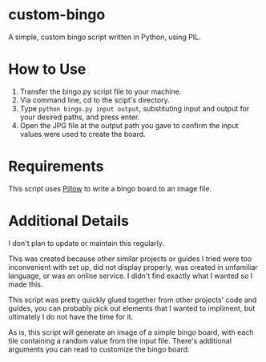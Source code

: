 # custom-bingo
A simple, custom bingo script written in Python, using PIL.

# How to Use
1. Transfer the bingo.py script file to your machine.
2. Via command line, cd to the scipt's directory.
3. Type `python bingo.py input output`, substituting input and output for your desired paths, and press enter.
4. Open the JPG file at the output path you gave to confirm the input values were used to create the board.

# Requirements
This script uses [Pillow](https://pypi.org/project/pillow/) to write a bingo board to an image file.

# Additional Details
I don't plan to update or maintain this regularly.

This was created because other similar projects or guides I tried were too inconvenient with set up, did not display properly, was created in unfamiliar language, or was an online service. I didn't find exactly what I wanted so I made this.

This script was pretty quickly glued together from other projects' code and guides, you can probably pick out elements that I wanted to impliment, but ultimately I do not have the time for it.

As is, this script will generate an image of a simple bingo board, with each tile containing a random value from the input file. There's additional arguments you can read to customize the bingo board.
